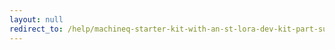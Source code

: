 ```yaml
---
layout: null
redirect_to: /help/machineq-starter-kit-with-an-st-lora-dev-kit-part-summary-and-unboxing/
---
```

